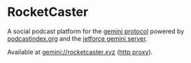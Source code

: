 # RocketCaster
A social podcast platform for the [gemini protocol](https://gemini.circumlunar.space/) powered by [podcastindex.org](https://podcastindex.org/) and the [jetforce gemini server](https://github.com/michael-lazar/jetforce).

Available at [gemini://rocketcaster.xyz](gemini://rocketcaster.xyz) ([http proxy](https://portal.mozz.us/gemini/rocketcaster.xyz)).
